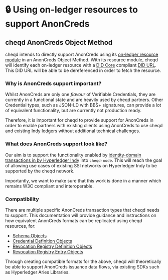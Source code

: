 # 🔒 Using on-ledger resources to support AnonCreds

## cheqd AnonCreds Object Method

cheqd intends to directly support AnonCreds using its [on-ledger resource module](../../resources/) in an AnonCreds Object Method. With its resource module, cheqd will identify each on-ledger resource with a [DID Core](https://www.w3.org/TR/did-core/) compliant [DID URL](https://www.w3.org/TR/did-core/). This DID URL will be able to be dereferenced in order to fetch the resource.&#x20;

### Why is AnonCreds support important?

Whilst AnonCreds are only one _flavour_ of Verifiable Credentials, they are currently in a functional state and are heavily used by cheqd partners. Other Credential types, such as JSON-LD with BBS+ signatures, can provide a lot of equivalent functionality, but are currently not production ready.&#x20;

Therefore, it is important for cheqd to provide support for AnonCreds in order to enable partners with existing clients using AnonCreds to use cheqd and existing Indy ledgers without additional technical challenges.

### What does AnonCreds support look like?

Our aim is to support the functionality enabled by [identity-domain transactions in by Hyperledger Indy](https://github.com/hyperledger/indy-node/blob/master/docs/source/transactions.md) into `cheqd-node`. This will reach the goal of allowing use cases of existing SSI networks on Hyperledger Indy to be supported by the cheqd network.

Importantly, we want to make sure that this work is done in a manner which remains W3C compliant and interoperable.

### Compatibility

There are multiple specific AnonCreds transaction types that cheqd needs to support. This documentation will provide guidance and instructions on how equivalent AnonCreds formats can be replicated using cheqd resources, for:

* [Schema Objects](schema-object.md)
* [Credential Definition Objects](creddef-object.md)
* [Revocation Registry Definition Objects](revocation-registry-definition-object.md)
* [Revocation Registry Entry Objects](revocation-registry-entry-object.md)

Through creating compatible formats for the above, cheqd will theoretically be able to support AnonCreds issuance data flows, via existing SDKs such as Hyperledger Aries Libraries.&#x20;
